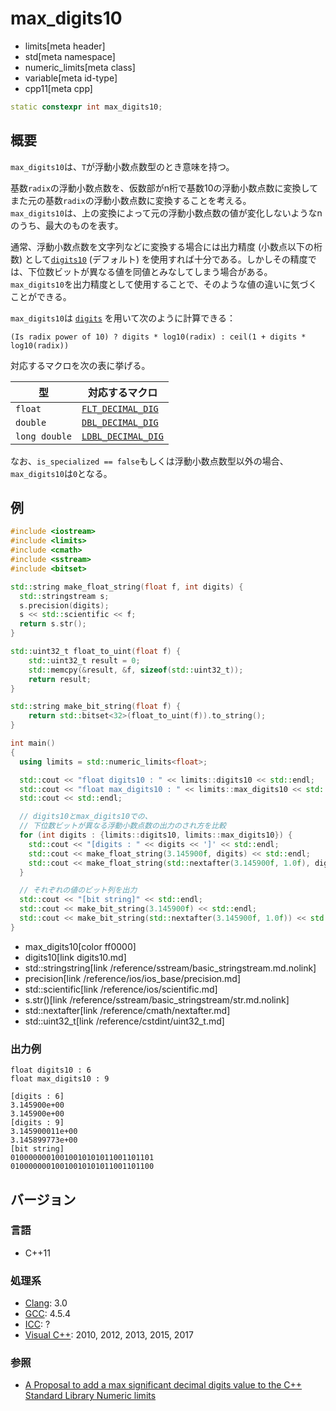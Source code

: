 # max_digits10
* limits[meta header]
* std[meta namespace]
* numeric_limits[meta class]
* variable[meta id-type]
* cpp11[meta cpp]

```cpp
static constexpr int max_digits10;
```

## 概要
`max_digits10`は、`T`が浮動小数点数型のとき意味を持つ。  

基数`radix`の浮動小数点数を、仮数部がn桁で基数10の浮動小数点数に変換してまた元の基数`radix`の浮動小数点数に変換することを考える。  
`max_digits10`は、上の変換によって元の浮動小数点数の値が変化しないようなnのうち、最大のものを表す。

通常、浮動小数点数を文字列などに変換する場合には出力精度 (小数点以下の桁数) として[`digits10`](digits10.md) (デフォルト) を使用すれば十分である。しかしその精度では、下位数ビットが異なる値を同値とみなしてしまう場合がある。`max_digits10`を出力精度として使用することで、そのような値の違いに気づくことができる。

`max_digits10`は [`digits`](digits.md) を用いて次のように計算できる：  

  `(Is radix power of 10) ? digits * log10(radix) : ceil(1 + digits * log10(radix))`


対応するマクロを次の表に挙げる。

| 型            | 対応するマクロ |
|---------------|----------------|
| `float`       | [`FLT_DECIMAL_DIG`](/reference/cfloat/flt_decimal_dig.md)  |
| `double`      | [`DBL_DECIMAL_DIG`](/reference/cfloat/dbl_decimal_dig.md)  |
| `long double` | [`LDBL_DECIMAL_DIG`](/reference/cfloat/ldbl_decimal_dig.md) |

なお、`is_specialized == false`もしくは浮動小数点数型以外の場合、`max_digits10`は`0`となる。


## 例
```cpp example
#include <iostream>
#include <limits>
#include <cmath>
#include <sstream>
#include <bitset>

std::string make_float_string(float f, int digits) {
  std::stringstream s;
  s.precision(digits);
  s << std::scientific << f;
  return s.str();
}

std::uint32_t float_to_uint(float f) {
    std::uint32_t result = 0;
    std::memcpy(&result, &f, sizeof(std::uint32_t));
    return result;
}

std::string make_bit_string(float f) {
    return std::bitset<32>(float_to_uint(f)).to_string();
}

int main()
{
  using limits = std::numeric_limits<float>;

  std::cout << "float digits10 : " << limits::digits10 << std::endl;
  std::cout << "float max_digits10 : " << limits::max_digits10 << std::endl;
  std::cout << std::endl;

  // digits10とmax_digits10での、
  // 下位数ビットが異なる浮動小数点数の出力のされ方を比較
  for (int digits : {limits::digits10, limits::max_digits10}) {
    std::cout << "[digits : " << digits << ']' << std::endl;
    std::cout << make_float_string(3.145900f, digits) << std::endl;
    std::cout << make_float_string(std::nextafter(3.145900f, 1.0f), digits) << std::endl;
  }

  // それぞれの値のビット列を出力
  std::cout << "[bit string]" << std::endl;
  std::cout << make_bit_string(3.145900f) << std::endl;
  std::cout << make_bit_string(std::nextafter(3.145900f, 1.0f)) << std::endl;
}
```
* max_digits10[color ff0000]
* digits10[link digits10.md]
* std::stringstring[link /reference/sstream/basic_stringstream.md.nolink]
* precision[link /reference/ios/ios_base/precision.md]
* std::scientific[link /reference/ios/scientific.md]
* s.str()[link /reference/sstream/basic_stringstream/str.md.nolink]
* std::nextafter[link /reference/cmath/nextafter.md]
* std::uint32_t[link /reference/cstdint/uint32_t.md]

### 出力例
```
float digits10 : 6
float max_digits10 : 9

[digits : 6]
3.145900e+00
3.145900e+00
[digits : 9]
3.145900011e+00
3.145899773e+00
[bit string]
01000000010010010101011001101101
01000000010010010101011001101100
```

## バージョン
### 言語
- C++11

### 処理系
- [Clang](/implementation.md#clang): 3.0
- [GCC](/implementation.md#gcc): 4.5.4
- [ICC](/implementation.md#icc): ?
- [Visual C++](/implementation.md#visual_cpp): 2010, 2012, 2013, 2015, 2017

### 参照
* [A Proposal to add a max significant decimal digits value to the C++ Standard Library Numeric limits](http://www.open-std.org/jtc1/sc22/wg21/docs/papers/2005/n1822.pdf)



